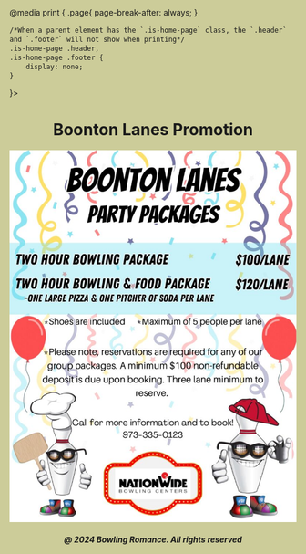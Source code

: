 <html style="background-color:#CCCC99;">
<body style= 
.is-home-page #title-not-home,
#wrapper:not(.is-home-page) #title-home {
    display: none;
}
    
@media print {
    .page{
        page-break-after: always;
    }
    
    /*When a parent element has the `.is-home-page` class, the `.header` and `.footer` will not show when printing*/
    .is-home-page .header,
    .is-home-page .footer {
        display: none;
    }
}> 
      
<h1 style="text-align:center;">Boonton Lanes Promotion</h1>
<img
  class="fit-picture"
  src="boontonlanes.jpeg"
  alt="Boonton Lanes Promotion" />
  
<h5 style="text-align:center;"><i>@ 2024 Bowling Romance. All rights reserved</i></h5>   
</body>
</html>
